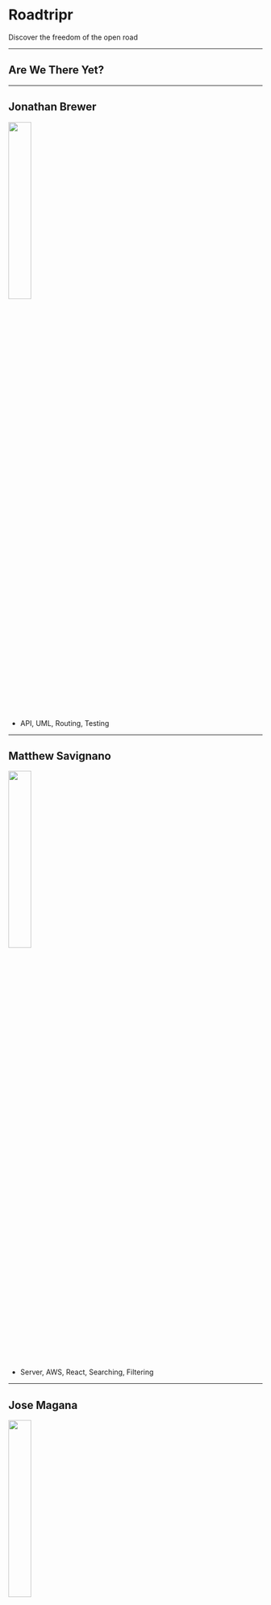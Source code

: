 # Roadtripr

Discover the freedom of the open road

---

## Are We There Yet?

---

## Jonathan Brewer
<img width = 30% src="./app-react/src/img/headshot-jon.jpg">

-  API, UML, Routing, Testing 

---


## Matthew Savignano
<img width = 30% src="./app-react/src/img/headshot-matt.png">

- Server, AWS, React, Searching, Filtering 

--- 

## Jose Magana
<img width = 30% src="./app-react/src/img/headshot-jose.jpg">

- Server, API, Searching, Sorting, Styling 


---
## Yvonne Huang
<img width = 30% src="./app-react/src/img/headshot-yvonne.jpg">

 - React, Filtering, Testing, Styling 



---

## Unit Tests

### Frontend
<img src="./app-react/src/img/mocha.png" />

---

### GUI
<img src="./app-react/src/img/frontend.png" />

---

### Backend
<img src="./app-react/src/img/backend.png" />

---

# Self-Critique

--- 

## What did we do well? 

- Site is easy to navigate and consistent in style |
- Navigation bar is visually appealing along with search bar |
- Our API is easy to use |
- Search highlighting and other React components work well |

---

## What did we learn?

- AWS and server procedures along with Bootstrap and React components  |
- Setting up API |
- Seperate frontend and backend and communicate between the two |
- Learned how to design the site using various styling attributes |

---

## What can we do better?
- Overall code quality and could have created branches to avoid merge conflicts |
- Created a loading visual and displayed more data for model pages |
- Cross-browser compatibility  |
- More efficient search calls |

---

## What puzzles us?
- Rendering elements across different browsers |
- Loading too many images on our site returns junk data |

---


## Other critique:
## PocketChef

---

## What did they do well?

- Website is easy to understand |
- Their details page for 'Restaurants' and 'Recipes' display a lot of information |
- Able to filter automatically once a filter is selected  |

---

## What did we learn from their website?

- Their navigation bar is clearly shown which reminded us to look more thoroughly into our site design |
- Image resizing for model display pages  |

---

## What can they do better?

- Their search functionality could be improved |
- More consistency in grid card display across website |
- Ingredients could be filtered by more attributes |

---

## What puzzles us about their website?

- They provided a map for Restaurants details pages but it doesn't display any location |

--- 

## VISUALIZATION

